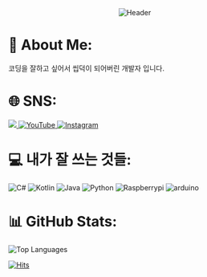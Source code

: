 <div align="center">
  <img src="https://capsule-render.vercel.app/api?type=waving&height=300&color=gradient&text=Craft374&textBg=false&section=header&reversal=false" alt="Header">
</div>

# 💫 About Me:
코딩을 잘하고 싶어서 씹덕이 되어버린 개발자 입니다.

# 🌐 SNS: 
<a href="mailto:Leejeongwoo1103@gmail.com">
<img src="https://img.shields.io/badge/GMAIL-EA4335?style=flat-square&logo=Gmail&logoColor=white&link=mailto:Leejeongwoo1103@gmail.com"/>
</a>
<a href="https://youtube.com/c/JCraft374">
  <img src="https://img.shields.io/badge/YouTube-%23FF0000.svg?logo=YouTube&logoColor=white" alt="YouTube"/>
</a>
<a href="https://www.instagram.com/craft374_/">
  <img src="https://img.shields.io/badge/instagram-E4405F.svg?logo=instagram&logoColor=white" alt="Instagram"/>
</a>

# 💻 내가 잘 쓰는 것들:
![C#](https://img.shields.io/badge/c%23-%23239120.svg?style=for-the-badge&logo=c-sharp&logoColor=white) ![Kotlin](https://img.shields.io/badge/kotlin-%230095D5.svg?style=for-the-badge&logo=kotlin&logoColor=white) ![Java](https://img.shields.io/badge/java-%23ED8B00.svg?style=for-the-badge&logo=java&logoColor=white) ![Python](https://img.shields.io/badge/python-3670A0?style=for-the-badge&logo=python&logoColor=ffdd54) ![Raspberrypi](https://img.shields.io/badge/raspberrypi-A22846?style=for-the-badge&logo=raspberrypi&logoColor=FFFFFF) ![arduino](https://img.shields.io/badge/arduino-00878F?style=for-the-badge&logo=arduino&logoColor=FFFFFF)

# 📊 GitHub Stats:
<img src="https://github-readme-stats.vercel.app/api/top-langs/?username=Craft374&theme=dark&hide_border=false&include_all_commits=true&count_private=true&layout=compact" alt="Top Languages">

<p>
  <a href="https://hits.seeyoufarm.com">
    <img src="https://hits.seeyoufarm.com/api/count/incr/badge.svg?url=https%3A%2F%2Fgithub.com%2FCraft374%2Fhit-counter&count_bg=%2379C83D&title_bg=%23555555&icon=&icon_color=%23E7E7E7&title=hits&edge_flat=false" alt="Hits">
  </a>
</p>

